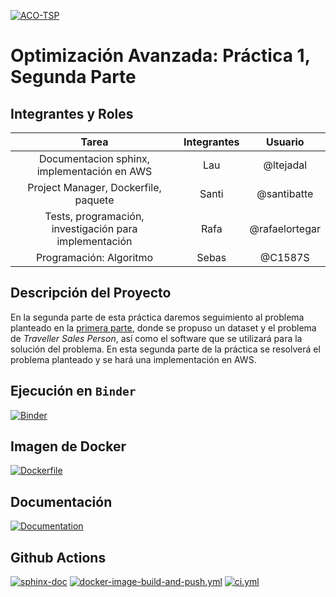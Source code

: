 [![ACO-TSP](https://gist.githack.com/C1587S/6f2fccb2473f9c9c8a093db7a03f9ab3/raw/f895b41f3ea45fd26c529b7e80ea4a3c69b0e0a5/ACO%20TSP%20pkg.svg)](https://github.com/optimizacion-2-2021-1-gh-classroom/practica-1-segunda-parte-ltejadal)

# Optimización Avanzada: Práctica 1, Segunda Parte

## Integrantes y Roles

|Tarea | Integrantes | Usuario |
|:---:|:---:|:---:|
|Documentacion sphinx, implementación en AWS|Lau|@ltejadal|
|Project Manager, Dockerfile, paquete |Santi|@santibatte|
|Tests, programación, investigación para implementación|Rafa|@rafaelortegar |
|Programación: Algoritmo|Sebas|@C1587S|

## Descripción del Proyecto

 En la segunda parte de esta práctica daremos seguimiento al problema planteado en la [primera parte](https://github.com/optimizacion-2-2021-1-gh-classroom/practica-1-primera-parte-ltejadal), donde se propuso un dataset y el problema de *Traveller Sales Person*, así como el software que se utilizará para la solución del problema. En esta segunda parte de la práctica se resolverá el problema planteado y se hará una implementación en AWS.
 

## Ejecución en `Binder`
[![Binder](https://mybinder.org/badge_logo.svg)](https://mybinder.org/v2/gh/optimizacion-2-2021-1-gh-classroom/practica-1-segunda-parte-ltejadal.git/main)

## Imagen de Docker

[![Dockerfile](https://badges.aleen42.com/src/docker.svg)](https://hub.docker.com/r/santibatte/ant_colony_jupyter/tags?page=1&ordering=last_updated)

## Documentación

[![Documentation](https://gist.githack.com/C1587S/ccc36b3d60edb8329464588177bae5d2/raw/f91c3226a4e9627a1eef7c40d0356df75d114a30/ACO%20TSP%20Documentation.svg)](https://c1587s.github.io/ACO-TSP/index.html)

## Github Actions

[![sphinx-doc](https://github.com/optimizacion-2-2021-1-gh-classroom/practica-1-segunda-parte-ltejadal/actions/workflows/sphinx-doc.yml/badge.svg)](https://github.com/C1587S/ACO-TSP/actions)
[![docker-image-build-and-push.yml](https://github.com/optimizacion-2-2021-1-gh-classroom/practica-1-segunda-parte-ltejadal/actions/workflows/docker-image-build-and-push.yml/badge.svg)](https://github.com/C1587S/ACO-TSP/actions)
[![ci.yml](https://github.com/optimizacion-2-2021-1-gh-classroom/practica-1-segunda-parte-ltejadal/actions/workflows/ci.yml/badge.svg)](https://github.com/C1587S/ACO-TSP/actions)

